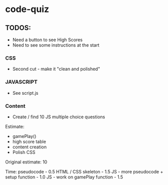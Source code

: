 # code-quiz

## TODOS:
- Need a button to see High Scores
- Need to see some instructions at the start

### CSS
- Second cut - make it "clean and polished"

### JAVASCRIPT
- See script.js

### Content
- Create / find 10 JS multiple choice questions

Estimate:
* gamePlay()
* high score table
* content creation
* Polish CSS

Original estimate: 10

Time:
pseudocode - 0.5
HTML / CSS skeleton - 1.5
JS - more pseudocode + setup function - 1.0
JS - work on gamePlay function - 1.5

